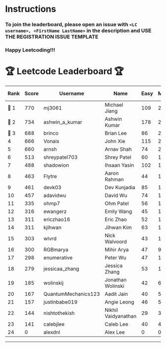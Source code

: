 # Instructions
### To join the leaderboard, please open an issue with `<LC username>, <FirstName LastName>` in the description and USE THE REGISTRATION ISSUE TEMPLATE
### Happy Leetcoding!!!


# 🏆 Leetcode Leaderboard 🏆

| Rank | Score | Username       | Name | Easy | Medium | Hard | Problems Solved |
|------|----------------|-----------------|-------------------|--------------|--------------|--------------|--------------|
| 🥇 1 | 770 | mj3061 | Michael Jiang | 109 | 266 | 43 | 418 |
| 🥈 2 | 734 | ashwin_a_kumar | Ashwin Kumar | 178 | 248 | 20 | 446 |
| 🥉 3 | 688 | brinco | Brian Lee | 86 | 250 | 34 | 370 |
| 4 | 666 | Vonais | John Xie | 115 | 226 | 33 | 374 |
| 5 | 660 | arnsh | Arnav Shah | 74 | 215 | 52 | 341 |
| 6 | 513 | shreypatel703 | Shrey Patel | 60 | 198 | 19 | 277 |
| 7 | 488 | shadowion | Ihsaan Yasin | 102 | 163 | 20 | 285 |
| 8 | 463 | Flytre | Aaron Rahman | 44 | 148 | 41 | 233 |
| 9 | 461 | devk03 | Dev Kunjadia | 85 | 173 | 10 | 268 |
| 10 | 457 | adavidwu | David Wu | 74 | 151 | 27 | 252 |
| 11 | 335 | ohmp7 | Ohm Patel | 56 | 123 | 11 | 190 |
| 12 | 316 | ewangerz | Emily Wang | 45 | 107 | 19 | 171 |
| 13 | 311 | ericzhao16 | Eric Zhao | 52 | 116 | 9 | 177 |
| 14 | 311 | kjihwan | Jihwan Kim | 63 | 103 | 14 | 180 |
| 15 | 303 | wlvrd | Nick Walvoord | 43 | 121 | 6 | 170 |
| 16 | 300 | RGBmarya | Mihir Arya | 47 | 98 | 19 | 164 |
| 17 | 298 | enumerative | Peter Wu | 47 | 106 | 13 | 166 |
| 18 | 279 | jessicaa_zhang | Jessica Zhang | 53 | 104 | 6 | 163 |
| 19 | 185 | wolinskij | Jonathan Wolinski | 42 | 67 | 3 | 112 |
| 20 | 167 | QuantumMechanics123 | Aadit Jain | 40 | 53 | 7 | 100 |
| 21 | 157 | justinbabe019 | Angie Leong | 46 | 51 | 3 | 100 |
| 22 | 144 | nishtothekish | Nikhil Vaidyanathan | 29 | 32 | 17 | 78 |
| 23 | 141 | calebjlee | Caleb Lee | 40 | 43 | 5 | 88 |
| 24 | 0 | alexdnl | Alex Lee | 0 | 0 | 0 | 0 |
---